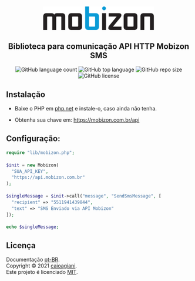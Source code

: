 <!--
/*
 * Obrigado por baixar este projeto, caso tenha alguma ideia, ajustes, etc...
 * dê um fork no repositório e crie uma Pull Request.
 */
-->

<p align="center">
  <a href="https://mobizon.com.br">
    <img src=".github/default.svg" width="60%" alt="Mobizon" title="Mobizon">
  </a>
</p>

<h2 align="center">Biblioteca para comunicação API HTTP Mobizon SMS</h2>

<p align="center">
  <img alt="GitHub language count" src="https://img.shields.io/github/languages/count/caioagiani/mobizon-php">
  <img alt="GitHub top language" src="https://img.shields.io/github/languages/top/caioagiani/mobizon-php">
  <img alt="GitHub repo size" src="https://img.shields.io/github/repo-size/caioagiani/mobizon-php">
  <img alt="GitHub license" src="https://img.shields.io/badge/license-MIT-blue.svg">
</p>

## Instalação

- Baixe o PHP em [php.net](https://www.php.net/downloads.php) e instale-o, caso ainda não tenha.

- Obtenha sua chave em: https://mobizon.com.br/api

## Configuração:

```php
require "lib/mobizon.php";

$init = new Mobizon(
  "SUA_API_KEY",
  "https://api.mobizon.com.br"
);

$singleMessage = $init->call("message", "SendSmsMessage", [
  "recipient" => "5511941439844",
  "text" => "SMS Enviado via API Mobizon"
]);

echo $singleMessage;
```

## Licença

Documentação [pt-BR](https://mobizon.docs.apiary.io/).<br />
Copyright © 2021 [caioagiani](https://github.com/caioagiani).<br />
Este projeto é licenciado [MIT](https://github.com/caioagiani/mobizon-node/blob/master/LICENSE).
